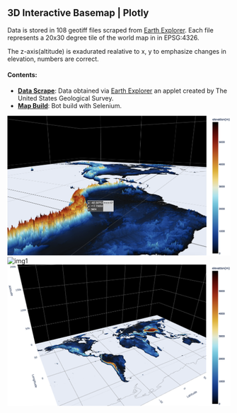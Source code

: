 ## **3D Interactive Basemap** | Plotly

Data is stored in 108 geotiff files scraped from [Earth Explorer](https://earthexplorer.usgs.gov/). Each file represents a 20x30 degree tile of the world map in in EPSG:4326. 

The z-axis(altitude) is exadurated realative to x, y to emphasize changes in elevation, numbers are correct.

#### Contents:
- [**Data Scrape**](./basemap_scrape.ipynb): Data obtained via [Earth Explorer](https://earthexplorer.usgs.gov/) an applet created by The United States Geological Survey.
- [**Map Build**](./basemap.ipynb): Bot build with Selenium.

![img3](./images/3.png)
![img1](./images/1.png)
![img2](./images/2.png)

